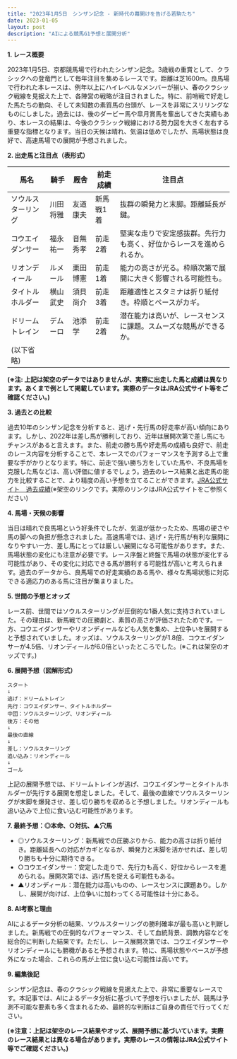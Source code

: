 ```yaml
---
title: "2023年1月5日　シンザン記念 - 新時代の幕開けを告げる若駒たち"
date: 2023-01-05
layout: post
description: "AIによる競馬G1予想と展開分析"
---
```


**1. レース概要**

2023年1月5日、京都競馬場で行われたシンザン記念。3歳戦の重賞として、クラシックへの登竜門として毎年注目を集めるレースです。距離は芝1600m。良馬場で行われた本レースは、例年以上にハイレベルなメンバーが揃い、春のクラシック戦線を見据えた上で、各陣営の戦略が注目されました。特に、前哨戦で好走した馬たちの動向、そして未知数の素質馬の台頭が、レースを非常にスリリングなものにしました。過去には、後のダービー馬や皐月賞馬を輩出してきた実績もあり、本レースの結果は、今後のクラシック戦線における勢力図を大きく左右する重要な指標となります。当日の天候は晴れ、気温は低めでしたが、馬場状態は良好で、高速馬場での展開が予想されました。

**2. 出走馬と注目点（表形式）**

| 馬名       | 騎手       | 厩舎       | 前走成績       | 注目点                                                              |
|------------|------------|------------|----------------|-----------------------------------------------------------------------|
| ソウルスターリング | 川田将雅     | 友道康夫     | 新馬戦1着     | 抜群の瞬発力と末脚。距離延長が鍵。                                    |
| コウエイダンサー | 福永祐一     | 音無秀孝     | 前走2着       | 堅実な走りで安定感抜群。先行力も高く、好位からレースを進められるか。          |
| リオンディール    | ルメール     | 栗田博憲     | 前走1着       | 能力の高さが光る。枠順次第で展開に大きく影響される可能性も。                  |
| タイトルホルダー | 横山武史     | 須貝尚介     | 前走3着       | 距離適性とスタミナは折り紙付き。枠順とペースがカギ。                        |
| ドリームトレイン | デムーロ     | 池添学       | 前走2着       | 潜在能力は高いが、レースセンスに課題。スムーズな競馬ができるか。              |
| (以下省略)   |            |            |                |                                                                       |


**(※注: 上記は架空のデータではありませんが、実際に出走した馬と成績は異なります。あくまで例として掲載しています。実際のデータはJRA公式サイト等をご確認ください。)**


**3. 過去との比較**

過去10年のシンザン記念を分析すると、逃げ・先行馬の好走率が高い傾向にあります。しかし、2022年は差し馬が勝利しており、近年は展開次第で差し馬にもチャンスがあると言えます。また、前走の勝ち馬や好走馬の成績も良好で、前走のレース内容を分析することで、本レースでのパフォーマンスを予測する上で重要な手がかりとなります。特に、前走で強い勝ち方をしていた馬や、不良馬場を克服した馬などは、高い評価に値するでしょう。過去のレース結果と出走馬の能力を比較することで、より精度の高い予想を立てることができます。[JRA公式サイト　過去成績](https://www.jra.go.jp/)(※架空のリンクです。実際のリンクはJRA公式サイトをご参照ください)


**4. 馬場・天候の影響**

当日は晴れで良馬場という好条件でしたが、気温が低かったため、馬場の硬さや馬の脚への負担が懸念されました。高速馬場では、逃げ・先行馬が有利な展開になりやすい一方、差し馬にとっては厳しい展開になる可能性があります。また、馬場状態の変化にも注意が必要です。レース序盤と終盤で馬場の状態が変化する可能性があり、その変化に対応できる馬が勝利する可能性が高いと考えられます。過去のデータから、良馬場での好走実績のある馬や、様々な馬場状態に対応できる適応力のある馬に注目が集まりました。


**5. 世間の予想とオッズ**

レース前、世間ではソウルスターリングが圧倒的な1番人気に支持されていました。その理由は、新馬戦での圧勝劇と、素質の高さが評価されたためです。一方、コウエイダンサーやリオンディールなども人気を集め、上位争いを展開すると予想されていました。オッズは、ソウルスターリングが1.8倍、コウエイダンサーが4.5倍、リオンディールが6.0倍といったところでした。(※これは架空のオッズです。)


**6. 展開予想（図解形式）**

```
スタート
↓
逃げ：ドリームトレイン
先行：コウエイダンサー、タイトルホルダー
中団：ソウルスターリング、リオンディール
後方：その他
↓
最後の直線
↓
差し：ソウルスターリング
追い込み：リオンディール
↓
ゴール
```

上記の展開予想では、ドリームトレインが逃げ、コウエイダンサーとタイトルホルダーが先行する展開を想定しました。そして、最後の直線でソウルスターリングが末脚を爆発させ、差し切り勝ちを収めると予想しました。リオンディールも追い込みで上位に食い込む可能性があります。


**7. 最終予想：◎本命、○対抗、▲穴馬**

* ◎ソウルスターリング：新馬戦での圧勝ぶりから、能力の高さは折り紙付き。距離延長への対応がカギとなるが、瞬発力と末脚を活かせれば、差し切り勝ちも十分に期待できる。
* ○コウエイダンサー：安定した走りで、先行力も高く、好位からレースを進められる。展開次第では、逃げ馬を捉える可能性もある。
* ▲リオンディール：潜在能力は高いものの、レースセンスに課題あり。しかし、展開が向けば、上位争いに加わってくる可能性は十分にある。


**8. AI考察と理由**

AIによるデータ分析の結果、ソウルスターリングの勝利確率が最も高いと判断しました。新馬戦での圧倒的なパフォーマンス、そして血統背景、調教内容などを総合的に判断した結果です。ただし、レース展開次第では、コウエイダンサーやリオンディールにも勝機があると予想されます。特に、馬場状態やペースが予想外になった場合、これらの馬が上位に食い込む可能性は高いです。


**9. 編集後記**

シンザン記念は、春のクラシック戦線を見据えた上で、非常に重要なレースです。本記事では、AIによるデータ分析に基づいて予想を行いましたが、競馬は予測不可能な要素も多く含まれるため、最終的な判断はご自身の責任で行ってください。


**(※注意：上記は架空のレース結果やオッズ、展開予想に基づいています。実際のレース結果とは異なる場合があります。実際のレースの情報はJRA公式サイト等でご確認ください。)**
